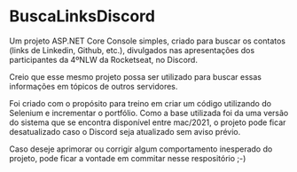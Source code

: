 # BuscaLinksDiscord

Um projeto ASP.NET Core Console simples, criado para buscar os contatos (links de Linkedin, Github, etc.), divulgados nas apresentações dos participantes da 4ºNLW da Rocketseat, no Discord.

Creio que esse mesmo projeto possa ser utilizado para buscar essas informações em tópicos de outros servidores.

Foi criado com o propósito para treino em criar um código utilizando do Selenium e incrementar o portfólio. Como a base utilizada foi da uma versão do sistema que se encontra disponível entre mac/2021, o projeto pode ficar desatualizado caso o Discord seja atualizado sem aviso prévio.

Caso deseje aprimorar ou corrigir algum comportamento inesperado do projeto, pode ficar a vontade em commitar nesse respositório ;-)
 